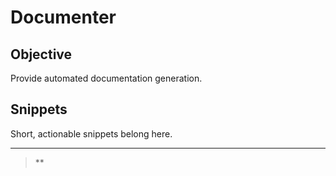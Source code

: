 # Documenter

## Objective
Provide automated documentation generation.

## Snippets
Short, actionable snippets belong here.

---

> **

